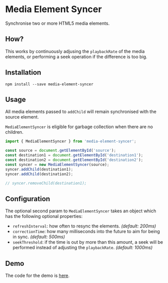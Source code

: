 # Media Element Syncer

Synchronise two or more HTML5 media elements.

## How?

This works by continuously adjusing the `playbackRate` of the media elements, or performing a seek operation if the difference is too big.

## Installation

```
npm install --save media-element-syncer
```

## Usage

All media elements passed to `addChild` will remain synchronised with the source element.

`MediaElementSyncer` is eligible for garbage collection when there are no children.

```js
import { MediaElementSyncer } from 'media-element-syncer';

const source = document.getElementById('source');
const destination1 = document.getElementById('destination1');
const destination2 = document.getElementById('destination2');
const syncer = new MediaElementSyncer(source);
syncer.addChild(destination1);
syncer.addChild(destination2);

// syncer.removeChild(destination1);
```

## Configuration

The optional second param to `MediaElementSyncer` takes an object which has the following optional properties:

- `refreshInterval`: how often to resync the elements. _(default: 200ms)_
- `correctionTime`: how many milliseconds into the future to aim for being in sync. _(default: 500ms)_
- `seekThreshold`: if the time is out by more than this amount, a seek will be performed instead of adjusting the `playbackRate`. _(default: 1000ms)_

## Demo

The code for the demo is [here](/src/demo.html).
